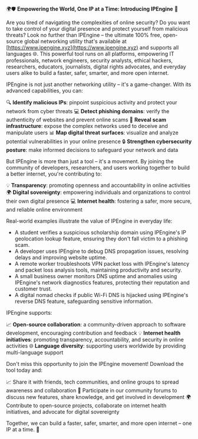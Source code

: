🌍🛡️ **Empowering the World, One IP at a Time: Introducing IPEngine** 🚀

Are you tired of navigating the complexities of online security? Do you want to take control of your digital presence and protect yourself from malicious threats? Look no further than IPEngine – the ultimate 100% free, open-source global networking utility that's available at [https://www.ipengine.xyz](https://www.ipengine.xyz) and supports all languages 🌐. This powerful tool runs on all platforms, empowering IT professionals, network engineers, security analysts, ethical hackers, researchers, educators, journalists, digital rights advocates, and everyday users alike to build a faster, safer, smarter, and more open internet.

IPEngine is not just another networking utility – it's a game-changer. With its advanced capabilities, you can:

🔍 **Identify malicious IPs**: pinpoint suspicious activity and protect your network from cyber threats
💻 **Detect phishing domains**: verify the authenticity of websites and prevent online scams
🚀 **Reveal scam infrastructure**: expose the complex networks used to deceive and manipulate users
📊 **Map digital threat surfaces**: visualize and analyze potential vulnerabilities in your online presence
🔒 **Strengthen cybersecurity posture**: make informed decisions to safeguard your network and data

But IPEngine is more than just a tool – it's a movement. By joining the community of developers, researchers, and users working together to build a better internet, you're contributing to:

💡 **Transparency**: promoting openness and accountability in online activities
🌍 **Digital sovereignty**: empowering individuals and organizations to control their own digital presence
💻 **Internet health**: fostering a safer, more secure, and reliable online environment

Real-world examples illustrate the value of IPEngine in everyday life:

* A student verifies a suspicious scholarship domain using IPEngine's IP geolocation lookup feature, ensuring they don't fall victim to a phishing scam.
* A developer uses IPEngine to debug DNS propagation issues, resolving delays and improving website uptime.
* A remote worker troubleshoots VPN packet loss with IPEngine's latency and packet loss analysis tools, maintaining productivity and security.
* A small business owner monitors DNS uptime and anomalies using IPEngine's network diagnostics features, protecting their reputation and customer trust.
* A digital nomad checks if public Wi-Fi DNS is hijacked using IPEngine's reverse DNS feature, safeguarding sensitive information.

IPEngine supports:

📈 **Open-source collaboration**: a community-driven approach to software development, encouraging contribution and feedback
💡 **Internet health initiatives**: promoting transparency, accountability, and security in online activities
🌐 **Language diversity**: supporting users worldwide by providing multi-language support

Don't miss this opportunity to join the IPEngine movement! Download the tool today and:

📈 Share it with friends, tech communities, and online groups to spread awareness and collaboration
💬 Participate in our community forums to discuss new features, share knowledge, and get involved in development
🌍 Contribute to open-source projects, collaborate on internet health initiatives, and advocate for digital sovereignty

Together, we can build a faster, safer, smarter, and more open internet – one IP at a time. 💪